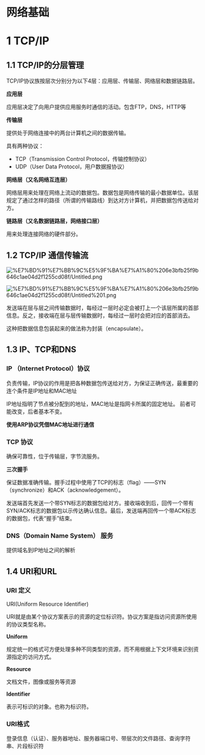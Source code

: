 # 网络基础

# 1 TCP/IP

## 1.1 TCP/IP的分层管理

TCP/IP协议族按层次分别分为以下4层：应用层、传输层、网络层和数据链路层。

**应用层**

应用层决定了向用户提供应用服务时通信的活动。包含FTP，DNS，HTTP等

**传输层**

提供处于网络连接中的两台计算机之间的数据传输。

具有两种协议：

- TCP（Transmission Control Protocol，传输控制协议）
- UDP（User Data Protocol，用户数据报协议）

**网络层（又名网络互连层）**

网络层用来处理在网络上流动的数据包。数据包是网络传输的最小数据单位。该层规定了通过怎样的路径（所谓的传输路线）到达对方计算机，并把数据包传送给对方。

**链路层（又名数据链路层，网络接口层）**

用来处理连接网络的硬件部分。

## 1.2 TCP/IP 通信传输流

![%E7%BD%91%E7%BB%9C%E5%9F%BA%E7%A1%80%206e3bfb25f9b646c1ae04d2f1255cd08f/Untitled.png](%E7%BD%91%E7%BB%9C%E5%9F%BA%E7%A1%80%206e3bfb25f9b646c1ae04d2f1255cd08f/Untitled.png)

![%E7%BD%91%E7%BB%9C%E5%9F%BA%E7%A1%80%206e3bfb25f9b646c1ae04d2f1255cd08f/Untitled%201.png](%E7%BD%91%E7%BB%9C%E5%9F%BA%E7%A1%80%206e3bfb25f9b646c1ae04d2f1255cd08f/Untitled%201.png)

发送端在层与层之间传输数据时，每经过一层时必定会被打上一个该层所属的首部信息。反之，接收端在层与层传输数据时，每经过一层时会把对应的首部消去。

这种把数据信息包装起来的做法称为封装（encapsulate）。

## 1.3 IP、TCP和DNS

### **IP （Internet Protocol）协议**

负责传输，IP协议的作用是把各种数据包传送给对方，为保证正确传送，最重要的连个条件是IP地址和MAC地址

IP地址指明了节点被分配到的地址，MAC地址是指网卡所属的固定地址。 前者可能改变，后者基本不变。

**使用ARP协议凭借MAC地址进行通信**

### TCP 协议

确保可靠性，位于传输层，字节流服务。

**三次握手**

保证数据准确传输。握手过程中使用了TCP的标志（flag）——SYN（synchronize）和ACK（acknowledgement）。

发送端首先发送一个带SYN标志的数据包给对方。接收端收到后，回传一个带有SYN/ACK标志的数据包以示传达确认信息。最后，发送端再回传一个带ACK标志的数据包，代表“握手”结束。

### DNS（Domain Name System） 服务

提供域名到IP地址之间的解析

## 1.4 URI和URL

### URI 定义

URI(Uniform Resource Identifier) 

URI就是由某个协议方案表示的资源的定位标识符。协议方案是指访问资源所使用的协议类型名称。

**Uniform**

规定统一的格式可方便处理多种不同类型的资源，而不用根据上下文环境来识别资源指定的访问方式。

**Resource**

文档文件，图像或服务等资源

**Identifier**

表示可标识的对象。也称为标识符。

### URI格式

登录信息（认证）、服务器地址、服务器端口号、带层次的文件路径、查询字符串、片段标识符
